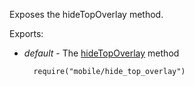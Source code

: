 Exposes the hideTopOverlay method.

Exports:

- *default* - The [hideTopOverlay](/api-reference/50%20Common/utils/hideTopOverlay().md '/Documentation/ApiReference/Common/utils/#hideTopOverlay') method

        require("mobile/hide_top_overlay")
